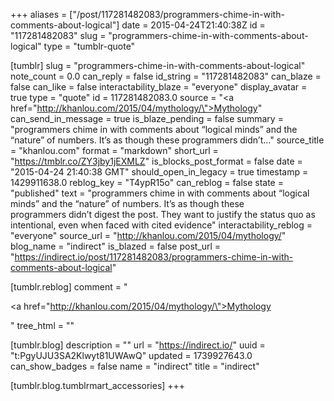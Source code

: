 +++
aliases = ["/post/117281482083/programmers-chime-in-with-comments-about-logical"]
date = 2015-04-24T21:40:38Z
id = "117281482083"
slug = "programmers-chime-in-with-comments-about-logical"
type = "tumblr-quote"

[tumblr]
slug = "programmers-chime-in-with-comments-about-logical"
note_count = 0.0
can_reply = false
id_string = "117281482083"
can_blaze = false
can_like = false
interactability_blaze = "everyone"
display_avatar = true
type = "quote"
id = 117281482083.0
source = "<a href=\"http://khanlou.com/2015/04/mythology/\">Mythology</a>"
can_send_in_message = true
is_blaze_pending = false
summary = "programmers chime in with comments about “logical minds” and the “nature” of numbers. It’s as though these programmers didn’t..."
source_title = "khanlou.com"
format = "markdown"
short_url = "https://tmblr.co/ZY3jby1jEXMLZ"
is_blocks_post_format = false
date = "2015-04-24 21:40:38 GMT"
should_open_in_legacy = true
timestamp = 1429911638.0
reblog_key = "T4ypR15o"
can_reblog = false
state = "published"
text = "programmers chime in with comments about “logical minds” and the “nature” of numbers. It’s as though these programmers didn’t digest the post. They want to justify the status quo as intentional, even when faced with cited evidence"
interactability_reblog = "everyone"
source_url = "http://khanlou.com/2015/04/mythology/"
blog_name = "indirect"
is_blazed = false
post_url = "https://indirect.io/post/117281482083/programmers-chime-in-with-comments-about-logical"

[tumblr.reblog]
comment = "<p><a href=\"http://khanlou.com/2015/04/mythology/\">Mythology</a></p>"
tree_html = ""

[tumblr.blog]
description = ""
url = "https://indirect.io/"
uuid = "t:PgyUJU3SA2Klwyt81UWAwQ"
updated = 1739927643.0
can_show_badges = false
name = "indirect"
title = "indirect"

[tumblr.blog.tumblrmart_accessories]
+++
